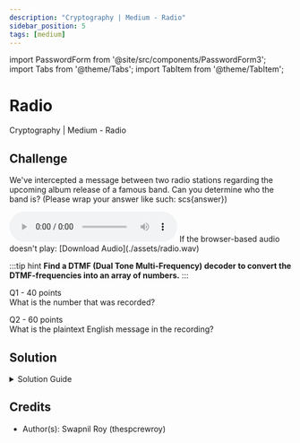 ```yaml
---
description: "Cryptography | Medium - Radio"
sidebar_position: 5
tags: [medium]
---
```


import PasswordForm from '@site/src/components/PasswordForm3';
import Tabs from '@theme/Tabs';
import TabItem from '@theme/TabItem';

# Radio

Cryptography | Medium - Radio

## Challenge

We've intercepted a message between two radio stations regarding the upcoming album release of a famous band. Can you determine who the band is? (Please wrap your answer like such: scs\{answer\})

<audio controls>
  <source src="/assets/ugahacks10/radio.wav" type="audio/wav"></source>
</audio>
If the browser-based audio doesn't play: [Download Audio](./assets/radio.wav)

:::tip hint
<b>Find a DTMF (Dual Tone Multi-Frequency) decoder to convert the DTMF-frequencies into an array of numbers.</b>
:::

Q1 - 40 points  
What is the number that was recorded?
<PasswordForm hash="66f6ed1f4c38e74715952d39683dcc10ce23f3f9615509b80a4802a56b7c5965ec199bd3fe96e934fa6f850089c787bd80a8868f9506db3a5f49e001c9c1e50f" algorithm="sha512" />

Q2 - 60 points  
What is the plaintext English message in the recording?
<PasswordForm 
    hash="97003d49b60504aa593f6c6c4d843dc6a9ff47344a7ad5b2b9b729d43f72c08c07c34fa251ef9db1784e9e5032c4afa2b9ef4c8b54625a28c399f44390ca7e1d"
    algorithm="sha512"
    googleFormUrl="https://docs.google.com/forms/d/e/1FAIpQLSdHuZffNNxYUsoV3ksNgy7aZ09bmF7N8UrUS3AZnLdS8Kt1pQ/formResponse"
    entryId="entry.1013997341"
/>

## Solution

<details>
    <summary>Solution Guide</summary>
    1. What is the number that was recorded?
       1. Go to [DTMF decoder tool](https://unframework.github.io/dtmf-detect/)
       2. Enter in the audio file
       <!--3. <b>scs\{27333\}</b>-->
    2. What is the plaintext English message in the recording?
       1. Go to T9 (Text Message Cipher) in [dcode.xyz](https://www.dcode.fr/t9-cipher)
       2. Choose the answer that fits best (might take multiple attempts)
       <!--3. <b>scs\{CREED\}</b>-->
</details>

## Credits

- Author(s): Swapnil Roy (thespcrewroy)
